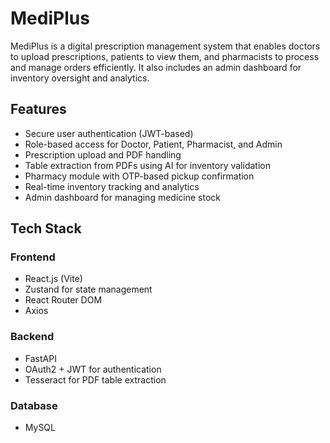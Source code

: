 # MediPlus

MediPlus is a digital prescription management system that enables doctors to upload prescriptions, patients to view them, and pharmacists to process and manage orders efficiently. It also includes an admin dashboard for inventory oversight and analytics.

## Features

- Secure user authentication (JWT-based)
- Role-based access for Doctor, Patient, Pharmacist, and Admin
- Prescription upload and PDF handling
- Table extraction from PDFs using AI for inventory validation
- Pharmacy module with OTP-based pickup confirmation
- Real-time inventory tracking and analytics
- Admin dashboard for managing medicine stock

## Tech Stack

### Frontend
- React.js (Vite)
- Zustand for state management
- React Router DOM
- Axios

### Backend
- FastAPI
- OAuth2 + JWT for authentication
- Tesseract for PDF table extraction

### Database
- MySQL

